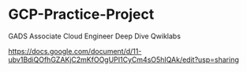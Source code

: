 # GCP-Practice-Project
GADS Associate Cloud Engineer Deep Dive  Qwiklabs

https://docs.google.com/document/d/11-ubv1BdiQOfhGZAKjC2mKfOOgUPI1CyCm4sO5hIQAk/edit?usp=sharing







